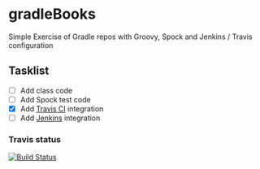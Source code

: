 # gradleBooks
Simple Exercise of Gradle repos with Groovy, Spock and Jenkins / Travis configuration

## Tasklist
- [ ] Add class code
- [ ] Add Spock test code
- [X] Add [Travis CI](https://travis-ci.org) integration
- [ ] Add [Jenkins](https://jenkins-ci.org) integration

### Travis status
[![Build Status](https://travis-ci.org/GsusRecovery/gradleBooks.svg?branch=master)](https://travis-ci.org/GsusRecovery/gradleBooks)
